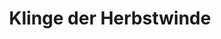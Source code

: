 ---
layout: home
title: Klinge der Herbstwinde
equipment_subtype: Kurzschwerter
prerequisites:
  - [ 13, Dex ]
range: 5
range_far: 
damage:
  - [ 2d12, slashing ]
  - [ 5d6, slashing ]
abilities:
  - Herbstwinde
---